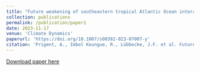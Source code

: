 ```yaml
---
title: "Future weakening of southeastern tropical Atlantic Ocean interannual sea surface temperature variability in a global climate model"
collection: publications
permalink: /publication/paper1
date: 2023-11-17
venue: 'Climate Dynamics'
paperurl: 'https://doi.org/10.1007/s00382-023-07007-y'
citation: 'Prigent, A., Imbol Koungue, R., Lübbecke, J.F. et al. Future weakening of southeastern tropical Atlantic Ocean interannual sea surface temperature variability in a global climate model. Clim Dyn (2023). https://doi.org/10.1007/s00382-023-07007-y'
---
```


[Download paper here](https://doi.org/10.1007/s00382-023-07007-y)

